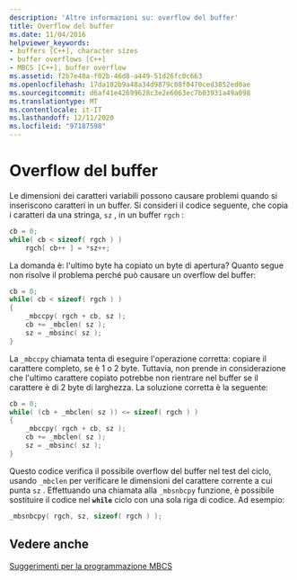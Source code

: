```yaml
---
description: 'Altre informazioni su: overflow del buffer'
title: Overflow del buffer
ms.date: 11/04/2016
helpviewer_keywords:
- buffers [C++], character sizes
- buffer overflows [C++]
- MBCS [C++], buffer overflow
ms.assetid: f2b7e40a-f02b-46d8-a449-51d26fc0c663
ms.openlocfilehash: 17da102b9a48a34d9879c08f0470ced3852ed0ae
ms.sourcegitcommit: d6af41e42699628c3e2e6063ec7b03931a49a098
ms.translationtype: MT
ms.contentlocale: it-IT
ms.lasthandoff: 12/11/2020
ms.locfileid: "97187598"
---
```

# <a name="buffer-overflow"></a>Overflow del buffer

Le dimensioni dei caratteri variabili possono causare problemi quando si inseriscono caratteri in un buffer. Si consideri il codice seguente, che copia i caratteri da una stringa, `sz` , in un buffer `rgch` :

```cpp
cb = 0;
while( cb < sizeof( rgch ) )
    rgch[ cb++ ] = *sz++;
```

La domanda è: l'ultimo byte ha copiato un byte di apertura? Quanto segue non risolve il problema perché può causare un overflow del buffer:

```cpp
cb = 0;
while( cb < sizeof( rgch ) )
{
    _mbccpy( rgch + cb, sz );
    cb += _mbclen( sz );
    sz = _mbsinc( sz );
}
```

La `_mbccpy` chiamata tenta di eseguire l'operazione corretta: copiare il carattere completo, se è 1 o 2 byte. Tuttavia, non prende in considerazione che l'ultimo carattere copiato potrebbe non rientrare nel buffer se il carattere è di 2 byte di larghezza. La soluzione corretta è la seguente:

```cpp
cb = 0;
while( (cb + _mbclen( sz )) <= sizeof( rgch ) )
{
    _mbccpy( rgch + cb, sz );
    cb += _mbclen( sz );
    sz = _mbsinc( sz );
}
```

Questo codice verifica il possibile overflow del buffer nel test del ciclo, usando `_mbclen` per verificare le dimensioni del carattere corrente a cui punta `sz` . Effettuando una chiamata alla `_mbsnbcpy` funzione, è possibile sostituire il codice nel **`while`** ciclo con una sola riga di codice. Ad esempio:

```cpp
_mbsnbcpy( rgch, sz, sizeof( rgch ) );
```

## <a name="see-also"></a>Vedere anche

[Suggerimenti per la programmazione MBCS](../text/mbcs-programming-tips.md)
